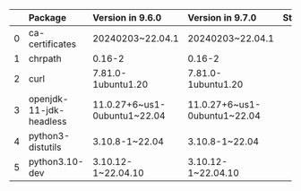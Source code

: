 <!-- markdown-link-check-disable -->

|    | Package                 | Version in 9.6.0             | Version in 9.7.0             | Status   |
|---:|:------------------------|:-----------------------------|:-----------------------------|:---------|
|  0 | ca-certificates         | 20240203~22.04.1             | 20240203~22.04.1             |          |
|  1 | chrpath                 | 0.16-2                       | 0.16-2                       |          |
|  2 | curl                    | 7.81.0-1ubuntu1.20           | 7.81.0-1ubuntu1.20           |          |
|  3 | openjdk-11-jdk-headless | 11.0.27+6~us1-0ubuntu1~22.04 | 11.0.27+6~us1-0ubuntu1~22.04 |          |
|  4 | python3-distutils       | 3.10.8-1~22.04               | 3.10.8-1~22.04               |          |
|  5 | python3.10-dev          | 3.10.12-1~22.04.10           | 3.10.12-1~22.04.10           |          |